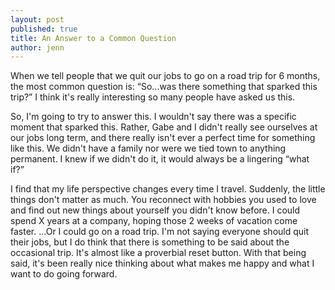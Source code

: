 ```yaml
---
layout: post
published: true
title: An Answer to a Common Question
author: jenn
---
```


When we tell people that we quit our jobs to go on a road trip for 6 months, the most common question is: “So...was there something that sparked this trip?” I think it's really interesting so many people have asked us this. 

So, I'm going to try to answer this. I wouldn't say there was a specific moment that sparked this. Rather, Gabe and I didn't really see ourselves at our jobs long term, and there really isn't ever a perfect time for something like this. We didn't have a family nor were we tied town to anything permanent. I knew if we didn't do it, it would always be a lingering “what if?”   

I find that my life perspective changes every time I travel. Suddenly, the little things don't matter as much. You reconnect with hobbies you used to love and find out new things about yourself you didn't know before. I could spend X years at a company, hoping those 2 weeks of vacation come faster. ...Or I could go on a road trip. I'm not saying everyone should quit their jobs, but I do think that there is something to be said about the occasional trip. It's almost like a proverbial reset button. With that being said, it's been really nice thinking about what makes me happy and what I want to do going forward. 